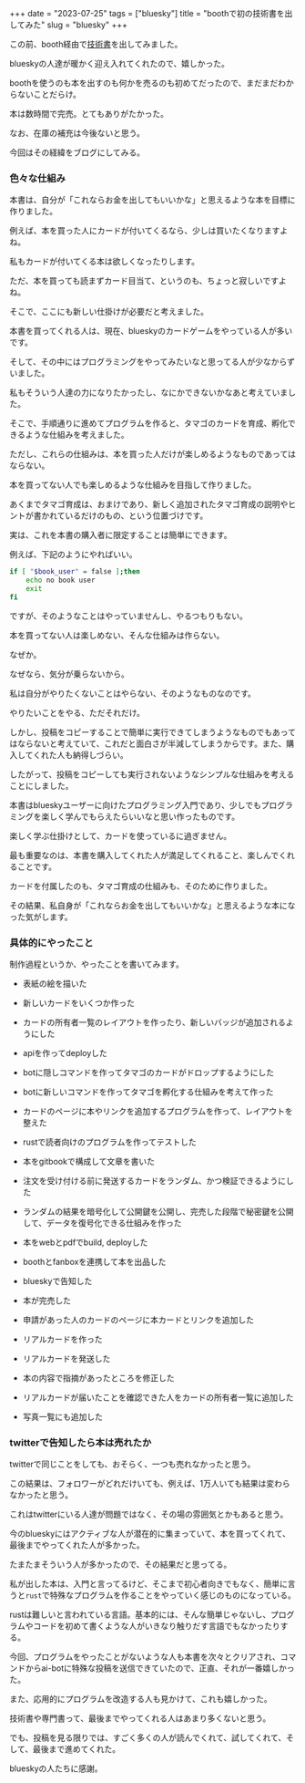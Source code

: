 +++
date = "2023-07-25"
tags = ["bluesky"]
title = "boothで初の技術書を出してみた"
slug = "bluesky"
+++

この前、booth経由で[技術書](https://syui.fanbox.cc/shop)を出してみました。

blueskyの人達が暖かく迎え入れてくれたので、嬉しかった。

boothを使うのも本を出すのも何かを売るのも初めてだったので、まだまだわからないことだらけ。

本は数時間で完売。とてもありがたかった。

なお、在庫の補充は今後ないと思う。

今回はその経緯をブログにしてみる。

### 色々な仕組み

本書は、自分が「これならお金を出してもいいかな」と思えるような本を目標に作りました。

例えば、本を買った人にカードが付いてくるなら、少しは買いたくなりますよね。

私もカードが付いてくる本は欲しくなったりします。

ただ、本を買っても読まずカード目当て、というのも、ちょっと寂しいですよね。

そこで、ここにも新しい仕掛けが必要だと考えました。

本書を買ってくれる人は、現在、blueskyのカードゲームをやっている人が多いです。

そして、その中にはプログラミングをやってみたいなと思ってる人が少なからずいました。

私もそういう人達の力になりたかったし、なにかできないかなあと考えていました。

そこで、手順通りに進めてプログラムを作ると、タマゴのカードを育成、孵化できるような仕組みを考えました。

ただし、これらの仕組みは、本を買った人だけが楽しめるようなものであってはならない。

本を買ってない人でも楽しめるような仕組みを目指して作りました。

あくまでタマゴ育成は、おまけであり、新しく追加されたタマゴ育成の説明やヒントが書かれているだけのもの、という位置づけです。

実は、これを本書の購入者に限定することは簡単にできます。

例えば、下記のようにやればいい。

```sh
if [ "$book_user" = false ];then
    echo no book user
    exit
fi
```

ですが、そのようなことはやっていませんし、やるつもりもない。

本を買ってない人は楽しめない、そんな仕組みは作らない。

なぜか。

なぜなら、気分が乗らないから。

私は自分がやりたくないことはやらない、そのようなものなのです。

やりたいことをやる、ただそれだけ。

しかし、投稿をコピーすることで簡単に実行できてしまうようなものでもあってはならないと考えていて、これだと面白さが半減してしまうからです。また、購入してくれた人も納得しづらい。

したがって、投稿をコピーしても実行されないようなシンプルな仕組みを考えることにしました。

本書はblueskyユーザーに向けたプログラミング入門であり、少しでもプログラミングを楽しく学んでもらえたらいいなと思い作ったものです。

楽しく学ぶ仕掛けとして、カードを使っているに過ぎません。

最も重要なのは、本書を購入してくれた人が満足してくれること、楽しんでくれることです。

カードを付属したのも、タマゴ育成の仕組みも、そのために作りました。

その結果、私自身が「これならお金を出してもいいかな」と思えるような本になった気がします。

### 具体的にやったこと

制作過程というか、やったことを書いてみます。

- 表紙の絵を描いた

- 新しいカードをいくつか作った

- カードの所有者一覧のレイアウトを作ったり、新しいバッジが追加されるようにした

- apiを作ってdeployした

- botに隠しコマンドを作ってタマゴのカードがドロップするようにした

- botに新しいコマンドを作ってタマゴを孵化する仕組みを考えて作った

- カードのページに本やリンクを追加するプログラムを作って、レイアウトを整えた

- rustで読者向けのプログラムを作ってテストした

- 本をgitbookで構成して文章を書いた

- 注文を受け付ける前に発送するカードをランダム、かつ検証できるようにした

- ランダムの結果を暗号化して公開鍵を公開し、完売した段階で秘密鍵を公開して、データを復号化できる仕組みを作った

- 本をwebとpdfでbuild, deployした

- boothとfanboxを連携して本を出品した

- blueskyで告知した

- 本が完売した

- 申請があった人のカードのページに本カードとリンクを追加した

- リアルカードを作った

- リアルカードを発送した

- 本の内容で指摘があったところを修正した

- リアルカードが届いたことを確認できた人をカードの所有者一覧に追加した

- 写真一覧にも追加した

### twitterで告知したら本は売れたか

twitterで同じことをしても、おそらく、一つも売れなかったと思う。

この結果は、フォロワーがどれだけいても、例えば、1万人いても結果は変わらなかったと思う。

これはtwitterにいる人達が問題ではなく、その場の雰囲気とかもあると思う。

今のblueskyにはアクティブな人が潜在的に集まっていて、本を買ってくれて、最後までやってくれた人が多かった。

たまたまそういう人が多かったので、その結果だと思ってる。

私が出した本は、入門と言ってるけど、そこまで初心者向きでもなく、簡単に言うと`rust`で特殊なプログラムを作ることをやっていく感じのものになっている。

rustは難しいと言われている言語。基本的には、そんな簡単じゃないし、プログラムやコードを初めて書くような人がいきなり触りだす言語でもなかったりする。

今回、プログラムをやったことがないような人も本書を次々とクリアされ、コマンドからai-botに特殊な投稿を送信できていたので、正直、それが一番嬉しかった。

また、応用的にプログラムを改造する人も見かけて、これも嬉しかった。

技術書や専門書って、最後までやってくれる人はあまり多くないと思う。

でも、投稿を見る限りでは、すごく多くの人が読んでくれて、試してくれて、そして、最後まで進めてくれた。

blueskyの人たちに感謝。

